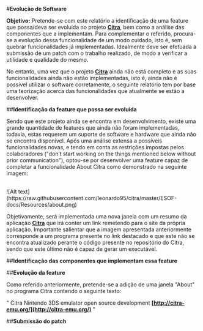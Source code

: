 #**Evolução de Software**

**Objetivo:** Pretende-se com este relatório a identificação de uma feature que possa/deva ser evoluida no projeto  **[Citra](http://citra-emu.org/)**, bem como a análise das componentes que a implementam. Para complementar o referido, procura-se a evolução dessa funcionalidade de um modo cuidado, isto é, sem quebrar funcionalidades já implementadas. Idealmente deve ser efetuada a submissão de um patch com o trabalho realizado, de modo a verificar a utilidade e qualidade do mesmo.

No entanto, uma vez que o projeto **[Citra](http://citra-emu.org/)** ainda não está completo e as suas funcionalidades ainda não estão implementadas, isto é, ainda não é possível utilizar o software corretamente, o seguinte relatório tem por base uma teorização acerca das funcionalidades que atualmente se estão a desenvolver.

##**Identificação da feature que possa ser evoluida**

Sendo que este projeto ainda se encontra em desenvolvimento, existe uma grande quantidade de features que ainda não foram implementadas, todavia, estas requerem um suporte de software e hardware que ainda não se encontra disponivel. Após uma análise extensa a possíveis funcionalidades novas, e tendo em conta as restrições impostas pelos colaboradores ("don’t start working on the things mentioned below without prior communication"), optou-se por desenvolver uma feature capaz de completar a funcionalidade About Citra como demonstrado na seguinte imagem:

<br>
![Alt text](https://raw.githubusercontent.com/leonardo95/citra/master/ESOF-docs/Resources/about.png)
<br>

Objetivamente, será implementada uma nova janela com um resumo da aplicação **[Citra](http://citra-emu.org/)** que irá conter um link remetendo para o site da própria aplicação. Importante salientar que a imagem apresentada anteriormente corresponde a um programa presente no link destacado e que este não se encontra atualizado perante o código presente no repositório do Citra, sendo que este último não é capaz de gerar um executável.

##**Identificação das componentes que implementam essa feature**

##**Evolução da feature**

Como referido anteriormente, pretende-se a adição de uma janela "About" no programa Citra contendo o seguinte texto:

"         Citra
  Nintendo 3DS emulator
 open source development
**[http://citra-emu.org/](http://citra-emu.org/)** "


##**Submissão do patch**
